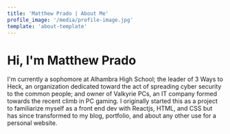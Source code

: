 ```yaml
---
title: 'Matthew Prado | About Me'
profile_image: '/media/profile-image.jpg'
template: 'about-template'
---
```


# Hi, I'm Matthew Prado

I'm currently a sophomore at Alhambra High School; the leader of 3 Ways to Heck, an organization dedicated toward the act of spreading cyber security to the common people; and owner of Valkyrie PCs, an IT company formed towards the recent climb in PC gaming. I originally started this as a project to familiarize myself as a front end dev with Reactjs, HTML, and CSS but has since transformed to my blog, portfolio, and about any other use for a personal website.


